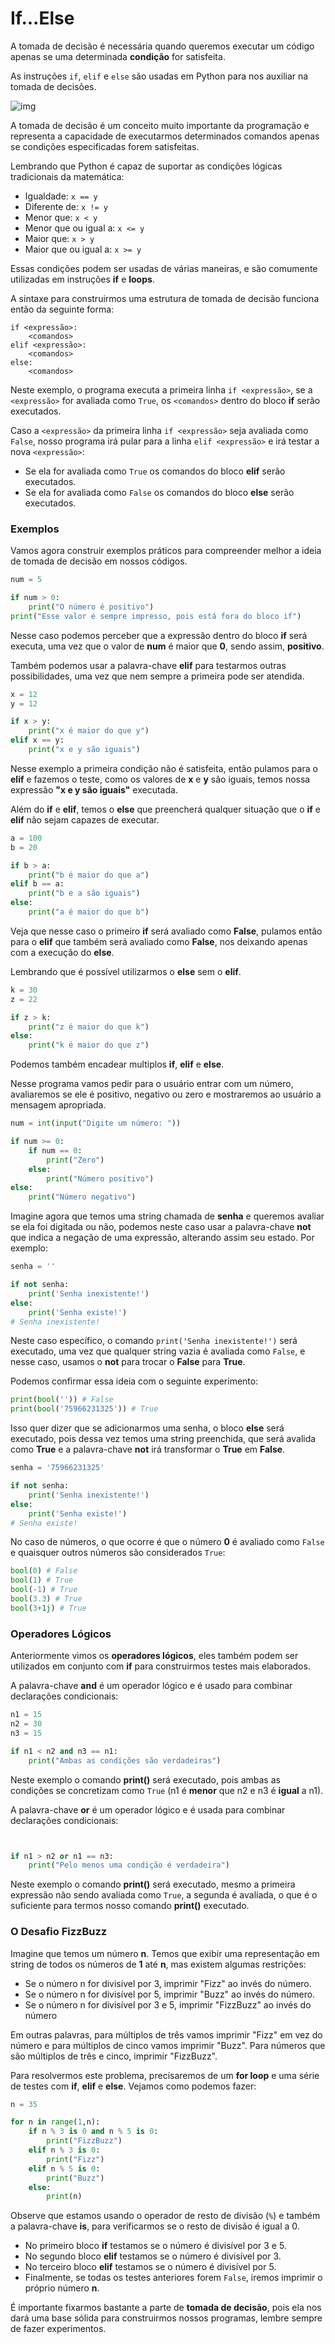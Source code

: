 # If...Else

A tomada de decisão é necessária quando queremos executar um código apenas se uma determinada **condição** for satisfeita.

As instruções `if`, `elif` e `else` são usadas em Python para nos auxiliar na tomada de decisões.

![img](https://raw.githubusercontent.com/the-akira/Python-Iluminado/master/Imagens/Conditionals.png)

A tomada de decisão é um conceito muito importante da programação e representa a capacidade de executarmos determinados comandos apenas se condições especificadas forem satisfeitas.

Lembrando que Python é capaz de suportar as condições lógicas tradicionais da matemática:

- Igualdade: `x == y`
- Diferente de: `x != y`
- Menor que: `x < y`
- Menor que ou igual a: `x <= y`
- Maior que: `x > y`
- Maior que ou igual a: `x >= y`

Essas condições podem ser usadas de várias maneiras, e são comumente utilizadas em instruções **if** e **loops**.

A sintaxe para construirmos uma estrutura de tomada de decisão funciona então da seguinte forma:

```pyhton
if <expressão>:
    <comandos>
elif <expressão>:
    <comandos>
else:
    <comandos>
```

Neste exemplo, o programa executa a primeira linha `if <expressão>`, se a `<expressão>` for avaliada como `True`, os `<comandos>` dentro do bloco **if** serão executados.

Caso a `<expressão>` da primeira linha `if <expressão>` seja avaliada como `False`, nosso programa irá pular para a linha `elif <expressão>` e irá testar a nova `<expressão>`:

- Se ela for avaliada como `True` os comandos do bloco **elif** serão executados.
- Se ela for avaliada como `False` os comandos do bloco **else** serão executados.

### Exemplos

Vamos agora construir exemplos práticos para compreender melhor a ideia de tomada de decisão em nossos códigos.

```python
num = 5

if num > 0:
    print("O número é positivo")
print("Esse valor é sempre impresso, pois está fora do bloco if")
```

Nesse caso podemos perceber que a expressão dentro do bloco **if** será executa, uma vez que o valor de **num** é maior que **0**, sendo assim, **positivo**. 

Também podemos usar a palavra-chave **elif** para testarmos outras possibilidades, uma vez que nem sempre a primeira pode ser atendida.

```python
x = 12
y = 12

if x > y: 
    print("x é maior do que y")
elif x == y:
    print("x e y são iguais")
```

Nesse exemplo a primeira condição não é satisfeita, então pulamos para o **elif** e fazemos o teste, como os valores de **x** e **y** são iguais, temos nossa expressão **"x e y são iguais"** executada. 

Além do **if** e **elif**, temos o **else** que preencherá qualquer situação que o **if** e **elif** não sejam capazes de executar.

```python
a = 100
b = 20

if b > a:
    print("b é maior do que a")
elif b == a:
    print("b e a são iguais")
else:
    print("a é maior do que b")
```

Veja que nesse caso o primeiro **if** será avaliado como **False**, pulamos então para o **elif** que também será avaliado como **False**, nos deixando apenas com a execução do **else**. 

Lembrando que é possível utilizarmos o **else** sem o **elif**.

```python
k = 30
z = 22

if z > k:
    print("z é maior do que k")
else:
    print("k é maior do que z")
```

Podemos também encadear multiplos **if**, **elif** e **else**.

Nesse programa vamos pedir para o usuário entrar com um número, avaliaremos se ele é positivo, negativo ou zero e mostraremos ao usuário a mensagem apropriada.

```python
num = int(input("Digite um número: "))

if num >= 0:
    if num == 0:
        print("Zero")
    else:
        print("Número positivo")
else:
    print("Número negativo")
```

Imagine agora que temos uma string chamada de **senha** e queremos avaliar se ela foi digitada ou não, podemos neste caso usar a palavra-chave **not** que indica a negação de uma expressão, alterando assim seu estado. Por exemplo:

```python
senha = ''

if not senha:
    print('Senha inexistente!')
else:
    print('Senha existe!')
# Senha inexistente!
```

Neste caso específico, o comando `print('Senha inexistente!')` será executado, uma vez que qualquer string vazia é avaliada como `False`, e nesse caso, usamos o **not** para trocar o **False** para **True**.

Podemos confirmar essa ideia com o seguinte experimento:

```python
print(bool('')) # False
print(bool('75966231325')) # True
```

Isso quer dizer que se adicionarmos uma senha, o bloco **else** será executado, pois dessa vez temos uma string preenchida, que será avalida como **True** e a palavra-chave **not** irá transformar o **True** em **False**.

```python
senha = '75966231325'

if not senha:
    print('Senha inexistente!')
else:
    print('Senha existe!')
# Senha existe!
```

No caso de números, o que ocorre é que o número **0** é avaliado como `False` e quaisquer outros números são considerados `True`:

```python
bool(0) # False
bool(1) # True
bool(-1) # True
bool(3.3) # True
bool(3+1j) # True
```

### Operadores Lógicos

Anteriormente vimos os **operadores lógicos**, eles também podem ser utilizados em conjunto com **if** para construirmos testes mais elaborados.

A palavra-chave **and** é um operador lógico e é usado para combinar declarações condicionais:

```python
n1 = 15
n2 = 30
n3 = 15

if n1 < n2 and n3 == n1:
    print("Ambas as condições são verdadeiras")
```

Neste exemplo o comando **print()** será executado, pois ambas as condições se concretizam como `True` (n1 é **menor** que n2 e n3 é **igual** a n1).

A palavra-chave **or** é um operador lógico e é usada para combinar declarações condicionais:

```python


if n1 > n2 or n1 == n3:
    print("Pelo menos uma condição é verdadeira") 
```

Neste exemplo o comando **print()** será executado, mesmo a primeira expressão não sendo avaliada como `True`, a segunda é avaliada, o que é o suficiente para termos nosso comando **print()** executado.

### O Desafio FizzBuzz

Imagine que temos um número **n**. Temos que exibir uma representação em string de todos os números de **1** até **n**, mas existem algumas restrições:

- Se o número n for divisível por 3, imprimir "Fizz" ao invés do número.
- Se o número n for divisível por 5, imprimir "Buzz" ao invés do número.
- Se o número n for divisível por 3 e 5, imprimir "FizzBuzz" ao invés do número

Em outras palavras, para múltiplos de três vamos imprimir "Fizz" em vez do número e para múltiplos de cinco vamos imprimir "Buzz". Para números que são múltiplos de três e cinco, imprimir "FizzBuzz".

Para resolvermos este problema, precisaremos de um **for loop** e uma série de testes com **if**, **elif** e **else**. Vejamos como podemos fazer:

```python
n = 35

for n in range(1,n):
    if n % 3 is 0 and n % 5 is 0:
        print("FizzBuzz")
    elif n % 3 is 0:
        print("Fizz")
    elif n % 5 is 0:
        print("Buzz")
    else:
        print(n)
```

Observe que estamos usando o operador de resto de divisão (`%`) e também a palavra-chave **is**, para verificarmos se o resto de divisão é igual a 0.

- No primeiro bloco **if** testamos se o número é divisível por 3 e 5.
- No segundo bloco **elif** testamos se o número é divisível por 3.
- No terceiro bloco **elif** testamos se o número é divisível por 5.
- Finalmente, se todas os testes anteriores forem `False`, iremos imprimir o próprio número **n**.

É importante fixarmos bastante a parte de **tomada de decisão**, pois ela nos dará uma base sólida para construirmos nossos programas, lembre sempre de fazer experimentos.